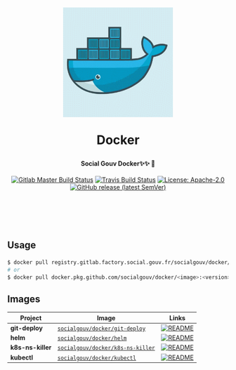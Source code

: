 <h1 align="center">
  <img src="https://github.com/SocialGouv/docker/raw/master/.github/docker.gif" width="250"/>
  <p align="center">Docker</p>
  <p align="center" style="font-size: 0.5em">Social Gouv Docker✨✨ 🐋</p>
</h1>

<p align="center">
  <a href="https://gitlab.factory.social.gouv.fr/SocialGouv/docker/pipelines"><img src="https://gitlab.factory.social.gouv.fr/SocialGouv/docker/badges/master/pipeline.svg" alt="Gitlab Master Build Status"></a>
  <a href="https://travis-ci.com/SocialGouv/docker"><img src="https://travis-ci.com/SocialGouv/docker.svg?branch=master" alt="Travis Build Status"></a>
  <a href="https://opensource.org/licenses/Apache-2.0"><img src="https://img.shields.io/badge/License-Apache--2.0-yellow.svg" alt="License: Apache-2.0"></a>
  <a href="https://github.com/SocialGouv/docker/releases "><img alt="GitHub release (latest SemVer)" src="https://img.shields.io/github/v/release/SocialGouv/docker?sort=semver"></a>
</p>

<br>
<br>
<br>
<br>

## Usage

```sh
$ docker pull registry.gitlab.factory.social.gouv.fr/socialgouv/docker/<image>:<version>
# or
$ docker pull docker.pkg.github.com/socialgouv/docker/<image>:<version>
```

## Images

| Project    | Image                                                                                      | Links                                                                                                                               |
| ---------- | ------------------------------------------------------------------------------------------ | ----------------------------------------------------------------------------------------------------------------------------------- |
| **git-deploy** | [`socialgouv/docker/git-deploy`](./git-deploy) | [![README](https://img.shields.io/badge/README--green.svg)](./charts/webapp/README.md) |
| **helm** | [`socialgouv/docker/helm`](./helm) | [![README](https://img.shields.io/badge/README--green.svg)](./charts/webapp/README.md) |
| **k8s-ns-killer** | [`socialgouv/docker/k8s-ns-killer`](./k8s-ns-killer) | [![README](https://img.shields.io/badge/README--green.svg)](./charts/webapp/README.md) |
| **kubectl** | [`socialgouv/docker/kubectl`](./kubectl) | [![README](https://img.shields.io/badge/README--green.svg)](./charts/webapp/README.md) |
